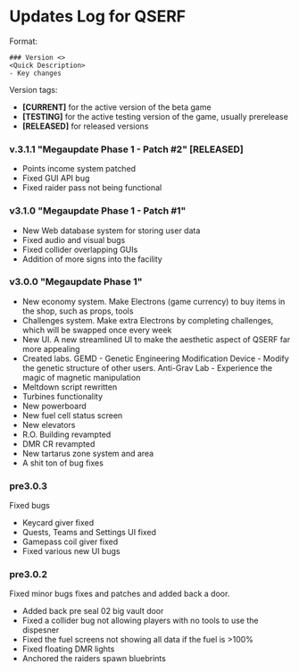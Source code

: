 # Updates Log for QSERF 

Format: 
```
### Version <> 
<Quick Description>
- Key changes
```
Version tags: 
- **[CURRENT]** for the active version of the beta game
- **[TESTING]** for the active testing version of the game, usually prerelease
- **[RELEASED]** for released versions


### v.3.1.1 "Megaupdate Phase 1 - Patch #2" [RELEASED]
- Points income system patched 
- Fixed GUI API bug
- Fixed raider pass not being functional

### v3.1.0 "Megaupdate Phase 1 - Patch #1"
- New Web database system for storing user data
- Fixed audio and visual bugs 
- Fixed collider overlapping GUIs
- Addition of more signs into the facility

### v3.0.0 "Megaupdate Phase 1"

- New economy system. Make Electrons (game currency) to buy items in the shop, such as props, tools
- Challenges system. Make extra Electrons by completing challenges, which will be swapped once every week
- New UI. A new streamlined UI to make the aesthetic aspect of QSERF far more appealing
- Created labs. GEMD - Genetic Engineering Modification Device - Modify the genetic structure of other users. Anti-Grav Lab - Experience the magic of magnetic manipulation
- Meltdown script rewritten
- Turbines functionality
- New powerboard
- New fuel cell status screen
- New elevators
- R.O. Building revampted
- DMR CR revampted
- New tartarus zone system and area
- A shit ton of bug fixes

### pre3.0.3 
Fixed bugs
- Keycard giver fixed
- Quests, Teams and Settings UI fixed
- Gamepass coil giver fixed
- Fixed various new UI bugs

### pre3.0.2
Fixed minor bugs fixes and patches and added back a door.
- Added back pre seal 02 big vault door
- Fixed a collider bug not allowing players with no tools to use the dispesner 
- Fixed the fuel screens not showing all data if the fuel is >100%
- Fixed floating DMR lights
- Anchored the raiders spawn bluebrints 
